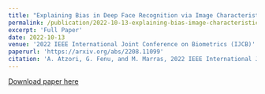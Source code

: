 ```yaml
---
title: "Explaining Bias in Deep Face Recognition via Image Characteristics"
permalink: /publication/2022-10-13-explaining-bias-image-characteristics
excerpt: 'Full Paper'
date: 2022-10-13
venue: '2022 IEEE International Joint Conference on Biometrics (IJCB)'
paperurl: 'https://arxiv.org/abs/2208.11099'
citation: 'A. Atzori, G. Fenu, and M. Marras, 2022 IEEE International Joint Conference on Biometrics (IJCB), 2022'
---
```


[Download paper here](http://atzoriandrea.github.io/files/paper2.pdf)


